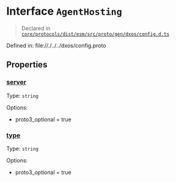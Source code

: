# Interface `AgentHosting`
> Declared in [`core/protocols/dist/esm/src/proto/gen/dxos/config.d.ts`]()

Defined in:
   file://./../../dxos/config.proto
## Properties
### [server]()
Type: <code>string</code>

Options:
  - proto3_optional = true

### [type]()
Type: <code>string</code>

Options:
  - proto3_optional = true

    